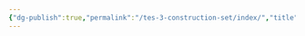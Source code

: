 ```yaml
---
{"dg-publish":true,"permalink":"/tes-3-construction-set/index/","title":"TES3 Construction Set","tags":["Construction-Set"]}
---
```


